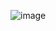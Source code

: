 ![image](https://user-images.githubusercontent.com/115324666/230982291-2e3ef67f-719a-4e3c-a3ad-b75ec375a6ec.png)
